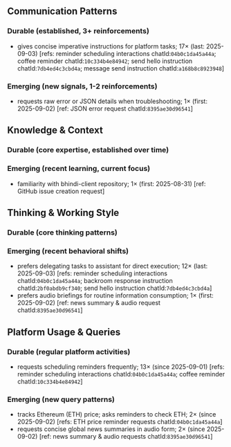 ## Communication Patterns
### Durable (established, 3+ reinforcements)
- gives concise imperative instructions for platform tasks; 17× (last: 2025-09-03) [refs: reminder scheduling interactions chatId:`04b0c1da45a44a`; coffee reminder chatId:`10c334b4e84942`; send hello instruction chatId:`7db4ed4c3cbd4a`; message send instruction chatId:`a168b8c8923948`]

### Emerging (new signals, 1-2 reinforcements)
- requests raw error or JSON details when troubleshooting; 1× (first: 2025-09-02) [ref: JSON error request chatId:`8395ae30d96541`]

## Knowledge & Context
### Durable (core expertise, established over time)

### Emerging (recent learning, current focus)
- familiarity with bhindi-client repository; 1× (first: 2025-08-31) [ref: GitHub issue creation request]

## Thinking & Working Style
### Durable (core thinking patterns)

### Emerging (recent behavioral shifts)
- prefers delegating tasks to assistant for direct execution; 12× (last: 2025-09-03) [refs: reminder scheduling interactions chatId:`04b0c1da45a44a`; backroom response instruction chatId:`2bf0abdb9cf340`; send hello instruction chatId:`7db4ed4c3cbd4a`]
- prefers audio briefings for routine information consumption; 1× (first: 2025-09-02) [ref: news summary & audio request chatId:`8395ae30d96541`]

## Platform Usage & Queries
### Durable (regular platform activities)
- requests scheduling reminders frequently; 13× (since 2025-09-01) [refs: reminder scheduling interactions chatId:`04b0c1da45a44a`; coffee reminder chatId:`10c334b4e84942`]

### Emerging (new query patterns)
- tracks Ethereum (ETH) price; asks reminders to check ETH; 2× (since 2025-09-02) [refs: ETH price reminder requests chatId:`04b0c1da45a44a`]
- requests concise global news summaries in audio form; 2× (since 2025-09-02) [ref: news summary & audio requests chatId:`8395ae30d96541`]